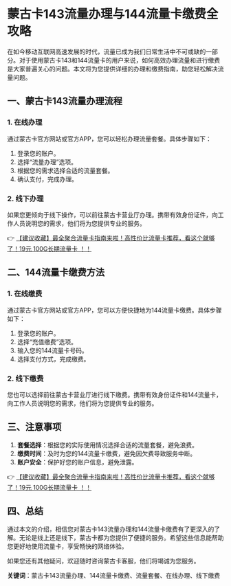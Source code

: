 # 蒙古卡143流量办理与144流量卡缴费全攻略

在如今移动互联网高速发展的时代，流量已成为我们日常生活中不可或缺的一部分。对于使用蒙古卡143和144流量卡的用户来说，如何高效办理流量和进行缴费是大家普遍关心的问题。本文将为您提供详细的办理和缴费指南，助您轻松解决流量问题。

## 一、蒙古卡143流量办理流程

### 1. 在线办理
通过蒙古卡官方网站或官方APP，您可以轻松办理流量套餐。具体步骤如下：
1. 登录您的账户。
2. 选择“流量办理”选项。
3. 根据您的需求选择合适的流量套餐。
4. 确认支付，完成办理。

### 2. 线下办理
如果您更倾向于线下操作，可以前往蒙古卡营业厅办理。携带有效身份证件，向工作人员说明您的需求，他们将为您提供专业的服务。

👉 [【建议收藏】最全聚合流量卡指南来啦！高性价比流量卡推荐，看这个就够了！19元 100G长期流量卡 ！！](https://bit.ly/Liuliangka)

## 二、144流量卡缴费方法

### 1. 在线缴费
通过蒙古卡官方网站或官方APP，您可以方便快捷地为144流量卡缴费。具体步骤如下：
1. 登录您的账户。
2. 选择“充值缴费”选项。
3. 输入您的144流量卡号码。
4. 选择支付方式，完成缴费。

### 2. 线下缴费
您也可以选择前往蒙古卡营业厅进行线下缴费。携带有效身份证件和144流量卡，向工作人员说明您的需求，他们将为您提供专业的服务。

## 三、注意事项

1. **套餐选择**：根据您的实际使用情况选择合适的流量套餐，避免浪费。
2. **缴费时间**：及时为您的144流量卡缴费，避免因欠费导致服务中断。
3. **账户安全**：保护好您的账户信息，避免泄露。

👉 [【建议收藏】最全聚合流量卡指南来啦！高性价比流量卡推荐，看这个就够了！19元 100G长期流量卡 ！！](https://bit.ly/Liuliangka)

## 四、总结

通过本文的介绍，相信您对蒙古卡143流量办理和144流量卡缴费有了更深入的了解。无论是线上还是线下，蒙古卡都为您提供了便捷的服务。希望这些信息能帮助您更好地使用流量卡，享受畅快的网络体验。

如果您还有其他疑问，欢迎随时咨询蒙古卡客服，他们将竭诚为您服务。

**关键词**：蒙古卡143流量办理、144流量卡缴费、流量套餐、在线办理、线下缴费